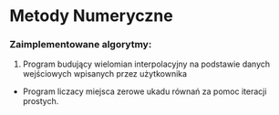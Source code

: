 # Metody Numeryczne
### Zaimplementowane algorytmy:
1. Program budujący wielomian interpolacyjny na podstawie danych wejściowych wpisanych przez użytkownika
* Program liczacy miejsca zerowe ukadu równań za pomoc
 iteracji prostych.
